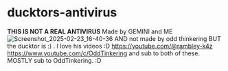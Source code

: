 # ducktors-antivirus
**THIS IS NOT A REAL ANTIVIRUS** Made by GEMINI and ME
![Screenshot_2025-02-23_16-40-36](https://github.com/user-attachments/assets/727d2c98-4b2f-45c1-85fe-b9aeaf51778a)
AND not made by odd thinkering BUT the ducktor is :) .
I love his videos :D
https://youtube.com/@rambley-k4z
https://www.youtube.com/c/OddTinkering
and sub to both of these. MOSTLY sub to OddTinkering. :D
